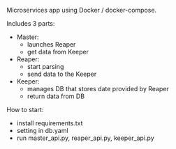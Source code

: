Microservices app using Docker / docker-compose.

Includes 3 parts:

- Master:
    - launches Reaper
    - get data from Keeper
- Reaper:
    - start parsing
    - send data to the Keeper
- Keeper:
    - manages DB that stores date provided by Reaper
    - return data from DB
    
How to start:
- install requirements.txt
- setting in db.yaml
- run master_api.py, reaper_api.py, keeper_api.py
